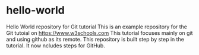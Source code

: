 # hello-world
Hello World repository for Git tutorial
This is an example repository for the Git tutoial on https://www.w3schools.com
This tutorial focuses mainly on git and using github as its remote.
This repository is built step by step in the tutorial.
It now ncludes steps for GitHub.
